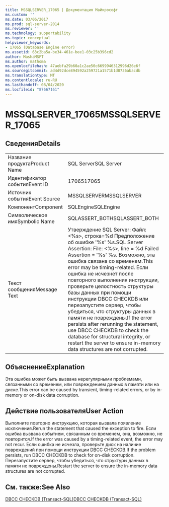 ```yaml
---
title: MSSQLSERVER_17065 | Документация Майкрософт
ms.custom: ''
ms.date: 03/06/2017
ms.prod: sql-server-2014
ms.reviewer: ''
ms.technology: supportability
ms.topic: conceptual
helpviewer_keywords:
- 17065 (Database Engine error)
ms.assetid: 63c2ba5a-be34-461e-bee1-03c25b396cd2
author: MashaMSFT
ms.author: mathoma
ms.openlocfilehash: 47aebfa29b60a1c2ae50c6699946312996d26e6f
ms.sourcegitcommit: ad4d92dce894592a259721a1571b1d8736abacdb
ms.translationtype: MT
ms.contentlocale: ru-RU
ms.lasthandoff: 08/04/2020
ms.locfileid: "87667161"
---
```

# <a name="mssqlserver_17065"></a><span data-ttu-id="4a2bc-102">MSSQLSERVER_17065</span><span class="sxs-lookup"><span data-stu-id="4a2bc-102">MSSQLSERVER_17065</span></span>
    
## <a name="details"></a><span data-ttu-id="4a2bc-103">Сведения</span><span class="sxs-lookup"><span data-stu-id="4a2bc-103">Details</span></span>  
  
|||  
|-|-|  
|<span data-ttu-id="4a2bc-104">Название продукта</span><span class="sxs-lookup"><span data-stu-id="4a2bc-104">Product Name</span></span>|<span data-ttu-id="4a2bc-105">SQL Server</span><span class="sxs-lookup"><span data-stu-id="4a2bc-105">SQL Server</span></span>|  
|<span data-ttu-id="4a2bc-106">Идентификатор события</span><span class="sxs-lookup"><span data-stu-id="4a2bc-106">Event ID</span></span>|<span data-ttu-id="4a2bc-107">17065</span><span class="sxs-lookup"><span data-stu-id="4a2bc-107">17065</span></span>|  
|<span data-ttu-id="4a2bc-108">Источник события</span><span class="sxs-lookup"><span data-stu-id="4a2bc-108">Event Source</span></span>|<span data-ttu-id="4a2bc-109">MSSQLSERVER</span><span class="sxs-lookup"><span data-stu-id="4a2bc-109">MSSQLSERVER</span></span>|  
|<span data-ttu-id="4a2bc-110">Компонент</span><span class="sxs-lookup"><span data-stu-id="4a2bc-110">Component</span></span>|<span data-ttu-id="4a2bc-111">SQLEngine</span><span class="sxs-lookup"><span data-stu-id="4a2bc-111">SQLEngine</span></span>|  
|<span data-ttu-id="4a2bc-112">Символическое имя</span><span class="sxs-lookup"><span data-stu-id="4a2bc-112">Symbolic Name</span></span>|<span data-ttu-id="4a2bc-113">SQLASSERT_BOTH</span><span class="sxs-lookup"><span data-stu-id="4a2bc-113">SQLASSERT_BOTH</span></span>|  
|<span data-ttu-id="4a2bc-114">Текст сообщения</span><span class="sxs-lookup"><span data-stu-id="4a2bc-114">Message Text</span></span>|<span data-ttu-id="4a2bc-115">Утверждение SQL Server: Файл: \<%s>, строка=%d Предположение об ошибке '%s' %s.</span><span class="sxs-lookup"><span data-stu-id="4a2bc-115">SQL Server Assertion: File: \<%s>, line = %d Failed Assertion = '%s' %s.</span></span> <span data-ttu-id="4a2bc-116">Возможно, эта ошибка связана со временем.</span><span class="sxs-lookup"><span data-stu-id="4a2bc-116">This error may be timing-related.</span></span> <span data-ttu-id="4a2bc-117">Если ошибка не исчезнет после повторного выполнения инструкции, проверьте целостность структуры базы данных при помощи инструкции DBCC CHECKDB или перезапустите сервер, чтобы убедиться, что структуры данных в памяти не повреждены.</span><span class="sxs-lookup"><span data-stu-id="4a2bc-117">If the error persists after rerunning the statement, use DBCC CHECKDB to check the database for structural integrity, or restart the server to ensure in-memory data structures are not corrupted.</span></span>|  
  
## <a name="explanation"></a><span data-ttu-id="4a2bc-118">Объяснение</span><span class="sxs-lookup"><span data-stu-id="4a2bc-118">Explanation</span></span>  
 <span data-ttu-id="4a2bc-119">Эта ошибка может быть вызвана нерегулярными проблемами, связанными со временем, или повреждением данных в памяти или на диске.</span><span class="sxs-lookup"><span data-stu-id="4a2bc-119">This error can be caused by transient, timing-related errors, or by in-memory or on-disk data corruption.</span></span>  
  
## <a name="user-action"></a><span data-ttu-id="4a2bc-120">Действие пользователя</span><span class="sxs-lookup"><span data-stu-id="4a2bc-120">User Action</span></span>  
 <span data-ttu-id="4a2bc-121">Выполните повторно инструкцию, которая вызвала появление исключения.</span><span class="sxs-lookup"><span data-stu-id="4a2bc-121">Rerun the statement that caused the exception to fire.</span></span> <span data-ttu-id="4a2bc-122">Если ошибка вызвана событием, связанным со временем, она, возможно, не повторится.</span><span class="sxs-lookup"><span data-stu-id="4a2bc-122">If the error was caused by a timing-related event, the error may not recur.</span></span> <span data-ttu-id="4a2bc-123">Если ошибка не исчезла, проверьте диск на наличие повреждений при помощи инструкции DBCC CHECKDB.</span><span class="sxs-lookup"><span data-stu-id="4a2bc-123">If the problem persists, run DBCC CHECKDB to check for on-disk corruption.</span></span> <span data-ttu-id="4a2bc-124">Перезапустите сервер, чтобы убедиться, что структуры данных в памяти не повреждены.</span><span class="sxs-lookup"><span data-stu-id="4a2bc-124">Restart the server to ensure the in-memory data structures are not corrupted.</span></span>  
  
## <a name="see-also"></a><span data-ttu-id="4a2bc-125">См. также:</span><span class="sxs-lookup"><span data-stu-id="4a2bc-125">See Also</span></span>  
 [<span data-ttu-id="4a2bc-126">DBCC CHECKDB (Transact-SQL)</span><span class="sxs-lookup"><span data-stu-id="4a2bc-126">DBCC CHECKDB &#40;Transact-SQL&#41;</span></span>](/sql/t-sql/database-console-commands/dbcc-checkdb-transact-sql)  
  
  
